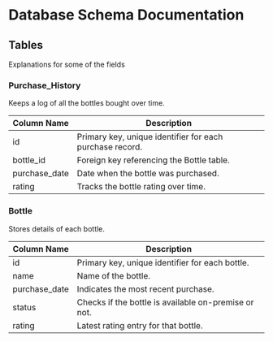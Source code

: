 # Database Schema Documentation

## Tables

Explanations for some of the fields

### Purchase_History

Keeps a log of all the bottles bought over time.

| Column Name   | Description                                              |
| ------------- | -------------------------------------------------------- |
| id            | Primary key, unique identifier for each purchase record. |
| bottle_id     | Foreign key referencing the Bottle table.                |
| purchase_date | Date when the bottle was purchased.                      |
| rating        | Tracks the bottle rating over time.                      |

### Bottle

Stores details of each bottle.

| Column Name   | Description                                          |
| ------------- | ---------------------------------------------------- |
| id            | Primary key, unique identifier for each bottle.      |
| name          | Name of the bottle.                                  |
| purchase_date | Indicates the most recent purchase.                  |
| status        | Checks if the bottle is available on-premise or not. |
| rating        | Latest rating entry for that bottle.                 |
